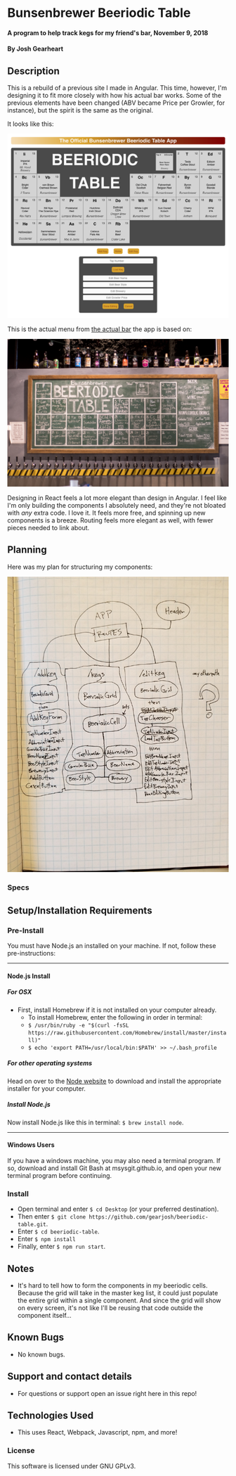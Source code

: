 # Bunsenbrewer Beeriodic Table

#### A program to help track kegs for my friend's bar, November 9, 2018

#### By Josh Gearheart

## Description

This is a rebuild of a previous site I made in Angular.  This time, however, I'm designing it to fit more closely with how his actual bar works.  Some of the previous  elements have been changed (ABV became Price per Growler, for instance), but the spirit is the same as the original.

It looks like this:

![beeriodic table app](https://raw.githubusercontent.com/gearjosh/beeriodic-table/master/src/img/screenshot.png)

This is the actual menu from [the actual bar](http://www.bunsenbrewer.com/) the app is based on:

![beeriodic table chalkboard menu](https://raw.githubusercontent.com/gearjosh/beeriodic-table/master/src/img/real-beeriodic-table.jpg)

Designing in React feels a lot more elegant than design in Angular.  I feel like I'm only building the components I absolutely need, and they're not bloated with _any_ extra code.  I love it.  It feels more free, and spinning up new components is a breeze.  Routing feels more elegant as well, with fewer pieces needed to link about.

## Planning

Here was my plan for structuring my components:

![component structure drawing](https://raw.githubusercontent.com/gearjosh/beeriodic-table/master/src/img/component-structure.jpg)

### Specs

## Setup/Installation Requirements

### Pre-Install

You must have Node.js an installed on your machine. If not, follow these pre-instructions:

****

#### **Node.js Install**

##### _For OSX_

- First, install Homebrew if it is not installed on your computer already.
  - To install Homebrew, enter the following in order in terminal:
  - `$ /usr/bin/ruby -e "$(curl -fsSL https://raw.githubusercontent.com/Homebrew/install/master/install)"`
  - `$ echo 'export PATH=/usr/local/bin:$PATH' >> ~/.bash_profile`

##### _For other operating systems_

Head on over to the [Node website](https://nodejs.org/en/download/) to download and install the appropriate installer for your computer.

##### _Install Node.js_

Now install Node.js like this in terminal: `$ brew install node`.

****

#### **Windows Users**

If you have a windows machine, you may also need a terminal program.  If so, download and install Git Bash at msysgit.github.io, and open your new terminal program before continuing.

### Install

- Open terminal and enter `$ cd Desktop` (or your preferred destination).
- Then enter `$ git clone https://github.com/gearjosh/beeriodic-table.git`.
- Enter `$ cd beeriodic-table`.
- Enter `$ npm install`
- Finally, enter `$ npm run start`.

## Notes
- It's hard to tell how to form the components in my beeriodic cells.  Because the grid will take in the master keg list, it could just populate the entire grid within a single component.  And since the grid will show on every screen, it's not like I'll be reusing that code outside the component itself...

## Known Bugs
- No known bugs.

## Support and contact details
- For questions or support open an issue right here in this repo!

## Technologies Used
- This uses React, Webpack, Javascript, npm, and more!

### License
This software is licensed under GNU GPLv3.
